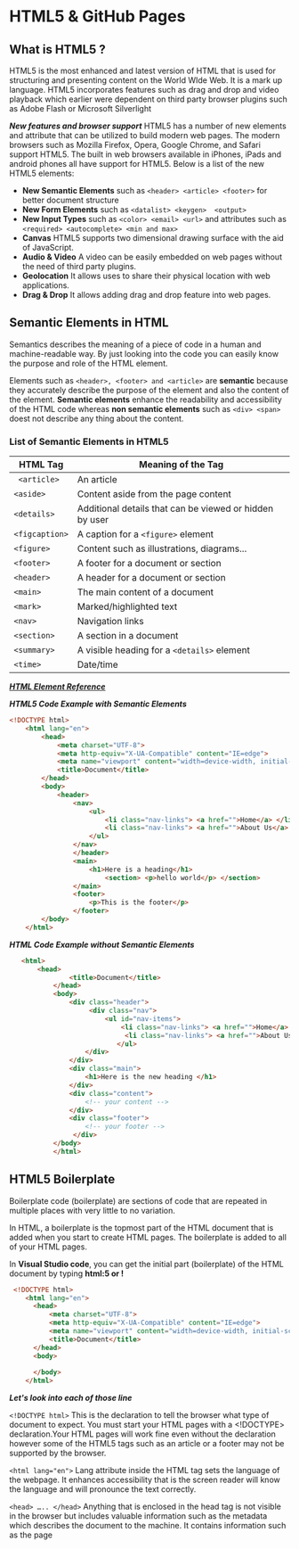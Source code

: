 # HTML5 & GitHub Pages

## What is HTML5 ?
HTML5 is the most enhanced and latest version of HTML that is used for structuring and presenting content on the World WIde Web. It is a mark up language. HTML5 incorporates features such as drag and drop and video playback which earlier were dependent on third party browser plugins such as Adobe Flash or Microsoft Silverlight

***New features and browser support***
HTML5 has a number of new elements and attribute that can be utilized to build modern web pages. The modern browsers such as Mozilla Firefox, Opera, Google Chrome, and Safari support HTML5. The built in web browsers available in iPhones, iPads and android phones all have support for HTML5. Below is a list of the new HTML5 elements:
- **New Semantic Elements** such as ```<header> <article> <footer>``` for better document structure
- **New Form Elements** such as ```<datalist> <keygen>  <output>```
- **New Input Types** such as ```<color> <email> <url>``` and attributes such as ```<required> <autocomplete> <min and max>```
- **Canvas** HTML5 supports two dimensional drawing surface with the aid of JavaScript.
- **Audio & Video** A video can be easily embedded on web pages without the need of third party plugins.
- **Geolocation** It allows uses to share their physical location with web applications.
- **Drag & Drop** It allows adding drag and drop feature into web pages.

## Semantic Elements in HTML
Semantics describes the meaning of a piece of code in a human and machine-readable way. By just looking into the code you can easily know the purpose and role of the HTML element.

Elements such as ```<header>, <footer> and <article>``` are **semantic** because they accurately describe the purpose of the element and also the content of the element. **Semantic elements** enhance the readability and accessibility of the HTML code whereas **non semantic elements** such as ```<div> <span>``` doest not describe any thing about the content.

### List of Semantic Elements in HTML5

|**HTML Tag**| **Meaning of the Tag**| 
|----------|-------------|
|``` <article>``` |  An article | 
| ```<aside>``` |  Content aside from the page content | 
| ```<details>``` |  Additional details that can be viewed or hidden by user | 
| ```<figcaption>``` |  A caption for a ```<figure>``` element | 
| ```<figure>``` |  Content such as illustrations, diagrams... | 
| ```<footer>``` |  A footer for a document or section | 
| ```<header>``` |  A header for a document or section | 
| ```<main>``` | The main content of a document | 
| ```<mark>``` |  Marked/highlighted text | 
| ```<nav>``` |  Navigation links | 
| ```<section>``` |  A section in a document | 
| ```<summary>``` |  A visible heading for a ```<details>``` element | 
| ```<time>``` |  Date/time | 

***[HTML Element Reference](https://developer.mozilla.org/en-US/docs/Web/HTML/Element)***

***HTML5 Code Example with Semantic Elements***

```html 
<!DOCTYPE html>
    <html lang="en">
        <head>
            <meta charset="UTF-8">
            <meta http-equiv="X-UA-Compatible" content="IE=edge">
            <meta name="viewport" content="width=device-width, initial-scale=1.0">
            <title>Document</title>
        </head>
        <body>
            <header>
                <nav>
                    <ul> 
                        <li class="nav-links"> <a href="">Home</a> </li> 
                        <li class="nav-links"> <a href="">About Us</a> </li> 
                    </ul> 
                </nav> 
                </header> 
                <main> 
                    <h1>Here is a heading</h1> 
                        <section> <p>hello world</p> </section> 
                </main> 
                <footer> 
                    <p>This is the footer</p> 
                </footer>  
        </body>
    </html> 
```
***HTML Code Example without Semantic Elements***
 ```html
    <html>
        <head>
                <title>Document</title>
            </head>
            <body>
                <div class="header">
                     <div class="nav"> 
                         <ul id="nav-items"> 
                             <li class="nav-links"> <a href="">Home</a> </li>
                              <li class="nav-links"> <a href="">About Us</a> </li> 
                            </ul>
                    </div> 
                </div> 
                <div class="main"> 
                    <h1>Here is the new heading </h1> 
                </div> 
                <div class="content"> 
                    <!-- your content --> 
                </div> 
                <div class="footer"> 
                    <!-- your footer -->
                 </div> 
            </body>
            </html> 
```

## HTML5 Boilerplate
Boilerplate code (boilerplate) are sections of code that are repeated in multiple places with very little to no variation.

In HTML, a boilerplate is the topmost part of the HTML document that is added when you start to create HTML pages. The boilerplate is added to all of your HTML pages.

In **Visual Studio code**, you can get the initial part (boilerplate) of the HTML document by typing **html:5 or !**

```html
 <!DOCTYPE html> 
    <html lang="en">
      <head>
          <meta charset="UTF-8">
          <meta http-equiv="X-UA-Compatible" content="IE=edge">
          <meta name="viewport" content="width=device-width, initial-scale=1.0">
          <title>Document</title>
      </head>
      <body>
         
      </body>
    </html>
```
***Let's look into each of those line***

```<!DOCTYPE html>```
This is the declaration to tell the browser what type of document to expect. You must start your HTML pages with a <!DOCTYPE> declaration.Your HTML pages will work fine even without the declaration however some of the HTML5 tags such as an article or a footer may not be supported by the browser.

```<html lang="en">```
Lang attribute inside the HTML tag sets the language of the webpage. It enhances accessibility that is the screen reader will know the language and will pronounce the text correctly.

```<head> ….. </head>```
Anything that is enclosed in the head tag is not visible in the browser but includes valuable information such as the metadata which describes the document to the machine. It contains information such as the page <title>, links to CSS and other metadata.

```<meta charset="utf-8">```
It specifies the document's character encoding. utf-8 is a universal character set that includes most of the characters from any human language. To display your characters properly (Ä, ö, Å), it is a good idea to include the charset in all HTML pages.

```<meta http-equiv="X-UA-Compatible" content="IE=edge">```
X-UA-Compatible tells the document what version of Internet Explorer the HTML page should be rendered as. The Modern IE browsers are much more compliant with the web standard and therefore there is no need of writing a separate CSS file for the IE browsers which used to be a headache a few years back for website developers.

```<meta name="viewport" content="width=device-width, initial-scale=1.0">```
The viewport is the end user’s visible area of a web page which is different for different devices. The visible area on a mobile phone is smaller than on a computer screen therefore it is required to control the web page’s dimensions and scaling. The width=device-width takes into account the screen width of the device from which a user is viewing the web page while the initial-scale=1.0 sets the initial zoom level for the web page.

### Creating your own HTML5 page
1. HTML5 code should begin with specifying the **DOCTYPE**
2. The character encoding can be specified by using the meta tag
> In Visual studio code, you can get the initial part of the html document by typing **html:5 or !**

```html
    <!DOCTYPE html>
        <html lang="en">
            <head>
                <meta charset="UTF-8">
                <meta name="viewport" content="width=device-width, initial-scale=1.0">
                <title>Document</title>
            </head>
            <body>
                    
            </body>
        </html>
```                
3. Save the file with extension .html for example index.html
> Note: Web browsers ignore spaces and carriage returns in your html code

### Naming HTML Files
- Select names that meaningfully describes the file's contents such as contactus.html, about.html.
- Avoid spaces in your filenames as browsers replace spaces in your filename with characters %20 that can confuse users

## GitHub Pages

***[Quickstart for GitHub Pages](https://docs.github.com/en/pages/quickstart)***

## Exercise 2
Now, let's roll up our sleeves and put our knowledge into action. Head over to this [link](https://gist.github.com/dipaish/a2c1d846c79e518981e19271b9efa828#file-exercise2-md) and follow the instructions in the document to complete the assigned tasks. 


## Common Semantic Elements

1. **`<header>`:**
   - Use this tag to define the header of a document or section.
   - Example:
     ```html
     <header>
         <h1>Page Title</h1>
         <p>Subtitle or tagline goes here</p>
     </header>
     ```

2. **`<nav>`:**
   - Use `<nav>` to define navigation links.
   - Example:
     ```html
     <nav>
         <ul>
             <li><a href="#home">Home</a></li>
             <li><a href="#about">About</a></li>
             <li><a href="#contact">Contact</a></li>
         </ul>
     </nav>
     ```

3. **`<main>`:**
   - Wrap the main content of your page with the `<main>` tag.
   - Example:
     ```html
     <main>
         <!-- Your main content goes here -->
     </main>
     ```

4. **`<article>`:**
   - Use `<article>` to define a piece of content.
   - Example:
     ```html
     <article>
         <h2>Article Title</h2>
         <p>Article content...</p>
     </article>
     ```

5. **`<section>`:**
   - Use `<section>` to define sections in a document.
   - Example:
     ```html
     <section>
         <h2>Section Title</h2>
         <p>Section content...</p>
     </section>
     ```

6. **`<aside>`:**
   - Use `<aside>`for content related to but not directly part of the main content.
   - Example:
     ```html
     <aside>
         <h3>Related Links</h3>
         <ul>
             <li><a href="#link1">Link 1</a></li>
             <li><a href="#link2">Link 2</a></li>
         </ul>
     </aside>
     ```

7. **`<footer>`:**
   - Define the footer of a document or section using `<footer>`.
   - Example:
     ```html
     <footer>
         <p>&copy; 2023 Your Website</p>
     </footer>
     ```
